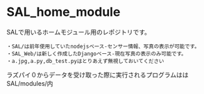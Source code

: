# SAL_home_module

SALで用いるホームモジュール用のレポジトリです。
```
・SAL/は前年使用していたnodejsベース-センサー情報、写真の表示が可能です。
・SAL_Web/は新しく作成したDjangoベース-現在写真の表示のみ可能です。
・a.jpg,a.py,db_test.pyはとりあえず無視しておいてください
```

ラズパイ０からデータを受け取った際に実行されるプログラムははSAL/modules/内
